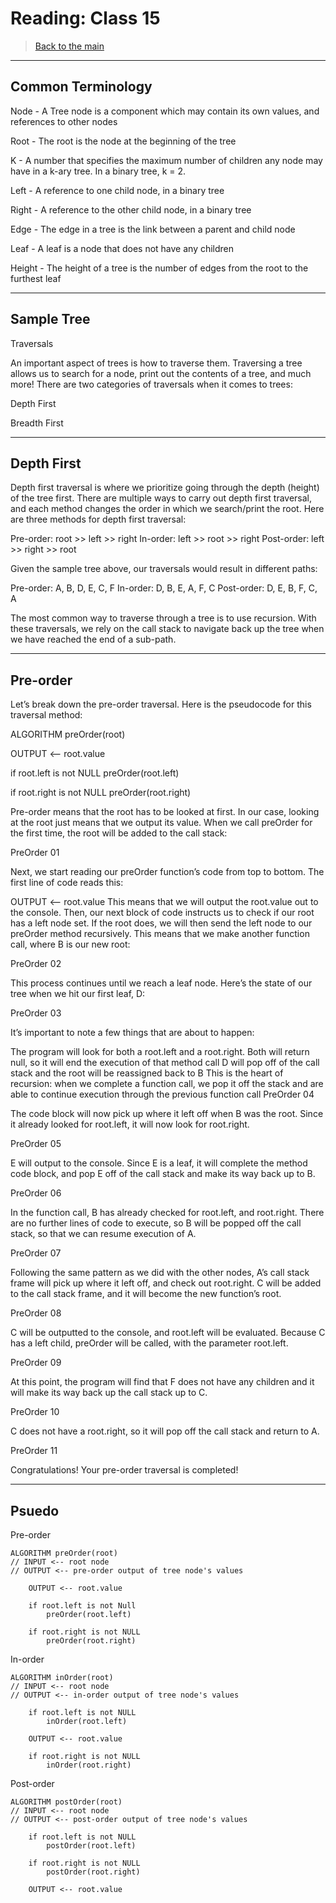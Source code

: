 # Reading: Class 15

> [Back to the main](./README.md)

---

## Common Terminology

Node - A Tree node is a component which may contain its own values, and references to other nodes

Root - The root is the node at the beginning of the tree

K - A number that specifies the maximum number of children any node may have in a k-ary tree. In a binary tree, k = 2.

Left - A reference to one child node, in a binary tree

Right - A reference to the other child node, in a binary tree

Edge - The edge in a tree is the link between a parent and child node

Leaf - A leaf is a node that does not have any children

Height - The height of a tree is the number of edges from the root to the furthest leaf

---

## Sample Tree

Traversals

An important aspect of trees is how to traverse them. Traversing a tree allows us to search for a node, print out the contents of a tree, and much more! There are two categories of traversals when it comes to trees:

Depth First

Breadth First

---

## Depth First

Depth first traversal is where we prioritize going through the depth (height) of the tree first. There are multiple ways to carry out depth first traversal, and each method changes the order in which we search/print the root. Here are three methods for depth first traversal:

Pre-order: root >> left >> right
In-order: left >> root >> right
Post-order: left >> right >> root


Given the sample tree above, our traversals would result in different paths:

Pre-order: A, B, D, E, C, F
In-order: D, B, E, A, F, C
Post-order: D, E, B, F, C, A

The most common way to traverse through a tree is to use recursion. With these traversals, we rely on the call stack to navigate back up the tree when we have reached the end of a sub-path.

---

## Pre-order

Let’s break down the pre-order traversal. Here is the pseudocode for this traversal method:

ALGORITHM preOrder(root)

  OUTPUT <-- root.value

  if root.left is not NULL
      preOrder(root.left)

  if root.right is not NULL
      preOrder(root.right)

Pre-order means that the root has to be looked at first. In our case, looking at the root just means that we output its value. When we call preOrder for the first time, the root will be added to the call stack:

PreOrder 01

Next, we start reading our preOrder function’s code from top to bottom. The first line of code reads this:

OUTPUT <-- root.value
This means that we will output the root.value out to the console. Then, our next block of code instructs us to check if our root has a left node set. If the root does, we will then send the left node to our preOrder method recursively. This means that we make another function call, where B is our new root:

PreOrder 02

This process continues until we reach a leaf node. Here’s the state of our tree when we hit our first leaf, D:

PreOrder 03

It’s important to note a few things that are about to happen:

The program will look for both a root.left and a root.right. Both will return null, so it will end the execution of that method call
D will pop off of the call stack and the root will be reassigned back to B
This is the heart of recursion: when we complete a function call, we pop it off the stack and are able to continue execution through the previous function call
PreOrder 04

The code block will now pick up where it left off when B was the root. Since it already looked for root.left, it will now look for root.right.

PreOrder 05

E will output to the console. Since E is a leaf, it will complete the method code block, and pop E off of the call stack and make its way back up to B.

PreOrder 06

In the function call, B has already checked for root.left, and root.right. There are no further lines of code to execute, so B will be popped off the call stack, so that we can resume execution of A.

PreOrder 07

Following the same pattern as we did with the other nodes, A’s call stack frame will pick up where it left off, and check out root.right. C will be added to the call stack frame, and it will become the new function’s root.

PreOrder 08

C will be outputted to the console, and root.left will be evaluated. Because C has a left child, preOrder will be called, with the parameter root.left.

PreOrder 09

At this point, the program will find that F does not have any children and it will make its way back up the call stack up to C.

PreOrder 10

C does not have a root.right, so it will pop off the call stack and return to A.

PreOrder 11

Congratulations! Your pre-order traversal is completed!

---

## Psuedo

Pre-order
```
ALGORITHM preOrder(root)
// INPUT <-- root node
// OUTPUT <-- pre-order output of tree node's values

    OUTPUT <-- root.value

    if root.left is not Null
        preOrder(root.left)

    if root.right is not NULL
        preOrder(root.right)
```

In-order
```
ALGORITHM inOrder(root)
// INPUT <-- root node
// OUTPUT <-- in-order output of tree node's values

    if root.left is not NULL
        inOrder(root.left)

    OUTPUT <-- root.value

    if root.right is not NULL
        inOrder(root.right)
```

Post-order
```
ALGORITHM postOrder(root)
// INPUT <-- root node
// OUTPUT <-- post-order output of tree node's values

    if root.left is not NULL
        postOrder(root.left)

    if root.right is not NULL
        postOrder(root.right)

    OUTPUT <-- root.value
```

